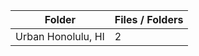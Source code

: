 | Folder             |   Files / Folders |
|--------------------|-------------------|
| Urban Honolulu, HI |                 2 |